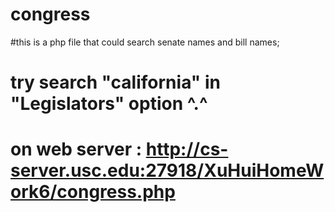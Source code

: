 # congress

#this is a php file that could search senate names and bill names;

# try search "california" in "Legislators" option ^.^

# on web server : http://cs-server.usc.edu:27918/XuHuiHomeWork6/congress.php
